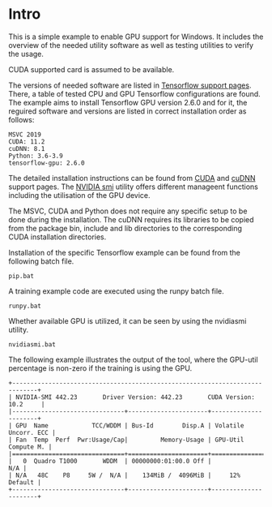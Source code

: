 Intro
==============

This is a simple example to enable GPU support for Windows.
It includes the overview of the needed utility software
as well as testing utilities to verify the usage.

CUDA supported card is assumed to be available.

The versions of needed software are listed in [Tensorflow support pages](https://www.tensorflow.org/install/source_windows).
There, a table of tested CPU and GPU Tensorflow configurations are found.
The example aims to install Tensorflow GPU version 2.6.0 and for it,
the reguired software and versions are listed in correct installation order as follows:
```
MSVC 2019
CUDA: 11.2
cuDNN: 8.1
Python: 3.6-3.9	
tensorflow-gpu: 2.6.0
```
The detailed installation instructions can be found from [CUDA](https://docs.nvidia.com/cuda/cuda-installation-guide-microsoft-windows/index.html) and [cuDNN](https://docs.nvidia.com/deeplearning/cudnn/archives/cudnn_765/cudnn-install/index.html) support pages.
The [NVIDIA smi](https://developer.nvidia.com/nvidia-system-management-interface) utility offers different manageent functions including the utilisation of the GPU device.

The MSVC, CUDA and Python does not require any specific setup to be done during the installation.
The cuDNN requires its libraries to be copied from the package bin, include and lib
directories to the corresponding CUDA installation directories.

Installation of the specific Tensorflow example can be found from the following batch file.
```
pip.bat
```
A training example code are executed using the runpy batch file.
```
runpy.bat
```
Whether available GPU is utilized, it can be seen by using the nvidiasmi utility.
```
nvidiasmi.bat
```
The following example illustrates the output of the tool, where the GPU-util
percentage is non-zero if the training is using the GPU.
```
+-----------------------------------------------------------------------------+
| NVIDIA-SMI 442.23       Driver Version: 442.23       CUDA Version: 10.2     |
|-------------------------------+----------------------+----------------------+
| GPU  Name            TCC/WDDM | Bus-Id        Disp.A | Volatile Uncorr. ECC |
| Fan  Temp  Perf  Pwr:Usage/Cap|         Memory-Usage | GPU-Util  Compute M. |
|===============================+======================+======================|
|   0  Quadro T1000       WDDM  | 00000000:01:00.0 Off |                  N/A |
| N/A   48C    P8     5W /  N/A |    134MiB /  4096MiB |     12%      Default |
+-------------------------------+----------------------+----------------------+
```